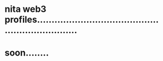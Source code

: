 # nita web3 profiles...................................................................
# soon........
